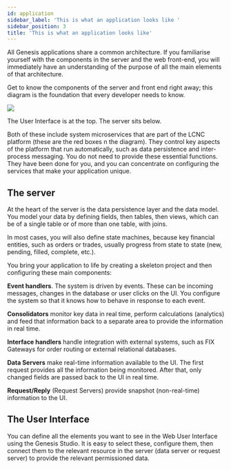 ```yaml
---
id: application
sidebar_label: 'This is what an application looks like '
sidebar_position: 3
title: 'This is what an application looks like'
---
```


All Genesis applications share a common architecture. If you familiarise yourself with the components in the server and the web front-end, you will immediately have an understanding of the purpose of all the main elements of that architecture.

Get to know the components of the server and front end right away; this diagram is the foundation that every developer needs to know.

![](/img/this-is-what-a-genesis-application.png)

The User Interface is at the top. The server sits below. 

Both of these include system microservices that are part of the LCNC platform (these are the red boxes n the diagram). They control key aspects of the platform that run automatically, such as data persistence and inter-process messaging. You do not need to provide these essential functions. They have been done for you, and you can concentrate on configuring the services that make your application unique.

## The server

At the heart of the server is the data persistence layer and the data model. You model your data by defining fields, then tables, then views, which can be of a single table or of more than one table, with joins. 

In most cases, you will also define state machines, because key financial entities, such as orders or trades, usually progress from state to state (new, pending, filled, complete, etc.).

You bring your application to life by creating a skeleton project and then configuring these main components:

**Event handlers**. The system is driven by events. These can be incoming messages, changes in the database or user clicks on the UI. You configure the system so that it knows how to behave in response to each event.

**Consolidators** monitor key data in real time, perform calculations (analytics) and feed that information back to a separate area to provide the information in real time.

**Interface handlers** handle integration with external systems, such as FIX Gateways for order routing or external relational databases.

**Data Servers** make real-time information available to the UI. The first request provides all the information being monitored. After that, only changed fields are passed back to the UI in real time.

**Request/Reply** (Request Servers) provide snapshot (non-real-time) information to the UI.

## The User Interface

You can define all the elements you want to see in the Web User Interface using the Genesis Studio. It is easy to select these, configure them, then connect them to the relevant resource in the server (data server or request server) to provide the relevant permissioned data.